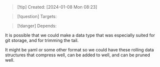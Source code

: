 
>[!tip] Created: [2024-01-08 Mon 08:23]

>[!question] Targets: 

>[!danger] Depends: 

It is possible that we could make a data type that was especially suited for git storage, and for trimming the tail.

It might be yaml or some other format so we could have these rolling data structures that compress well, can be added to well, and can be pruned well.